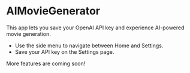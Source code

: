 # AIMovieGenerator

This app lets you save your OpenAI API key and experience AI-powered movie generation.

- Use the side menu to navigate between Home and Settings.
- Save your API key on the Settings page.

More features are coming soon!
